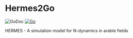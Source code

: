 # Hermes2Go

![GoDoc](https://godoc.org/github.com/zalf-rpm/Hermes2Go/hermes?status.svg)
[![Go](https://github.com/zalf-rpm/Hermes2Go/actions/workflows/go.yml/badge.svg)](https://github.com/zalf-rpm/Hermes2Go/actions/workflows/go.yml)

HERMES - A simulation model for N-dynamics in arable fields
